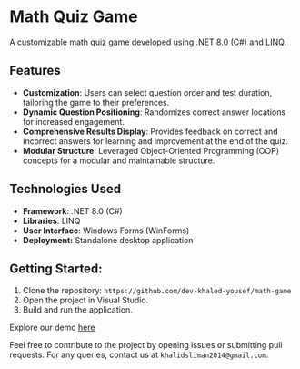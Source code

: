# Math Quiz Game

A customizable math quiz game developed using .NET 8.0 (C#) and LINQ.

## Features

- **Customization**: Users can select question order and test duration, tailoring the game to their preferences.
- **Dynamic Question Positioning**: Randomizes correct answer locations for increased engagement.
- **Comprehensive Results Display**: Provides feedback on correct and incorrect answers for learning and improvement at the end of the quiz.
- **Modular Structure**: Leveraged Object-Oriented Programming (OOP) concepts for a modular and maintainable structure.

## Technologies Used

- **Framework**: .NET 8.0 (C#)
- **Libraries**: LINQ
- **User Interface**: Windows Forms (WinForms)
- **Deployment:** Standalone desktop application

## Getting Started:
1. Clone the repository: `https://github.com/dev-khaled-yousef/math-game`
2. Open the project in Visual Studio.
3. Build and run the application.

Explore our demo [here](https://drive.google.com/file/d/1QgLSN33EI-czxFcGexVbBn624-eHl-WH/view?usp=sharing)

Feel free to contribute to the project by opening issues or submitting pull requests. For any queries, contact us at `khalidsliman2014@gmail.com`.
